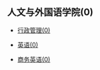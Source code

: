 ## 人文与外国语学院(0)

- [行政管理(0)](grad-application/人文与外国语学院/行政管理/README.md)

- [英语(0)](grad-application/人文与外国语学院/英语/README.md)

- [商务英语(0)](grad-application/人文与外国语学院/商务英语/README.md)

